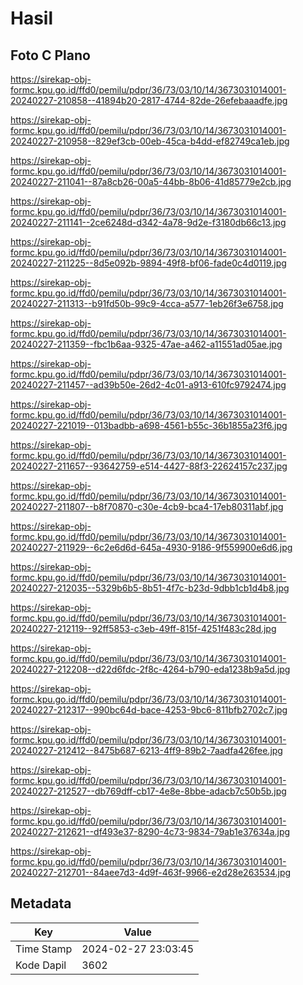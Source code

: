 # Hasil

## Foto C Plano

https://sirekap-obj-formc.kpu.go.id/ffd0/pemilu/pdpr/36/73/03/10/14/3673031014001-20240227-210858--41894b20-2817-4744-82de-26efebaaadfe.jpg

https://sirekap-obj-formc.kpu.go.id/ffd0/pemilu/pdpr/36/73/03/10/14/3673031014001-20240227-210958--829ef3cb-00eb-45ca-b4dd-ef82749ca1eb.jpg

https://sirekap-obj-formc.kpu.go.id/ffd0/pemilu/pdpr/36/73/03/10/14/3673031014001-20240227-211041--87a8cb26-00a5-44bb-8b06-41d85779e2cb.jpg

https://sirekap-obj-formc.kpu.go.id/ffd0/pemilu/pdpr/36/73/03/10/14/3673031014001-20240227-211141--2ce6248d-d342-4a78-9d2e-f3180db66c13.jpg

https://sirekap-obj-formc.kpu.go.id/ffd0/pemilu/pdpr/36/73/03/10/14/3673031014001-20240227-211225--8d5e092b-9894-49f8-bf06-fade0c4d0119.jpg

https://sirekap-obj-formc.kpu.go.id/ffd0/pemilu/pdpr/36/73/03/10/14/3673031014001-20240227-211313--b91fd50b-99c9-4cca-a577-1eb26f3e6758.jpg

https://sirekap-obj-formc.kpu.go.id/ffd0/pemilu/pdpr/36/73/03/10/14/3673031014001-20240227-211359--fbc1b6aa-9325-47ae-a462-a11551ad05ae.jpg

https://sirekap-obj-formc.kpu.go.id/ffd0/pemilu/pdpr/36/73/03/10/14/3673031014001-20240227-211457--ad39b50e-26d2-4c01-a913-610fc9792474.jpg

https://sirekap-obj-formc.kpu.go.id/ffd0/pemilu/pdpr/36/73/03/10/14/3673031014001-20240227-221019--013badbb-a698-4561-b55c-36b1855a23f6.jpg

https://sirekap-obj-formc.kpu.go.id/ffd0/pemilu/pdpr/36/73/03/10/14/3673031014001-20240227-211657--93642759-e514-4427-88f3-22624157c237.jpg

https://sirekap-obj-formc.kpu.go.id/ffd0/pemilu/pdpr/36/73/03/10/14/3673031014001-20240227-211807--b8f70870-c30e-4cb9-bca4-17eb80311abf.jpg

https://sirekap-obj-formc.kpu.go.id/ffd0/pemilu/pdpr/36/73/03/10/14/3673031014001-20240227-211929--6c2e6d6d-645a-4930-9186-9f559900e6d6.jpg

https://sirekap-obj-formc.kpu.go.id/ffd0/pemilu/pdpr/36/73/03/10/14/3673031014001-20240227-212035--5329b6b5-8b51-4f7c-b23d-9dbb1cb1d4b8.jpg

https://sirekap-obj-formc.kpu.go.id/ffd0/pemilu/pdpr/36/73/03/10/14/3673031014001-20240227-212119--92ff5853-c3eb-49ff-815f-4251f483c28d.jpg

https://sirekap-obj-formc.kpu.go.id/ffd0/pemilu/pdpr/36/73/03/10/14/3673031014001-20240227-212208--d22d6fdc-2f8c-4264-b790-eda1238b9a5d.jpg

https://sirekap-obj-formc.kpu.go.id/ffd0/pemilu/pdpr/36/73/03/10/14/3673031014001-20240227-212317--990bc64d-bace-4253-9bc6-811bfb2702c7.jpg

https://sirekap-obj-formc.kpu.go.id/ffd0/pemilu/pdpr/36/73/03/10/14/3673031014001-20240227-212412--8475b687-6213-4ff9-89b2-7aadfa426fee.jpg

https://sirekap-obj-formc.kpu.go.id/ffd0/pemilu/pdpr/36/73/03/10/14/3673031014001-20240227-212527--db769dff-cb17-4e8e-8bbe-adacb7c50b5b.jpg

https://sirekap-obj-formc.kpu.go.id/ffd0/pemilu/pdpr/36/73/03/10/14/3673031014001-20240227-212621--df493e37-8290-4c73-9834-79ab1e37634a.jpg

https://sirekap-obj-formc.kpu.go.id/ffd0/pemilu/pdpr/36/73/03/10/14/3673031014001-20240227-212701--84aee7d3-4d9f-463f-9966-e2d28e263534.jpg


## Metadata

| Key        | Value               |
| ---------- | ------------------- |
| Time Stamp | 2024-02-27 23:03:45 |
| Kode Dapil | 3602                |



